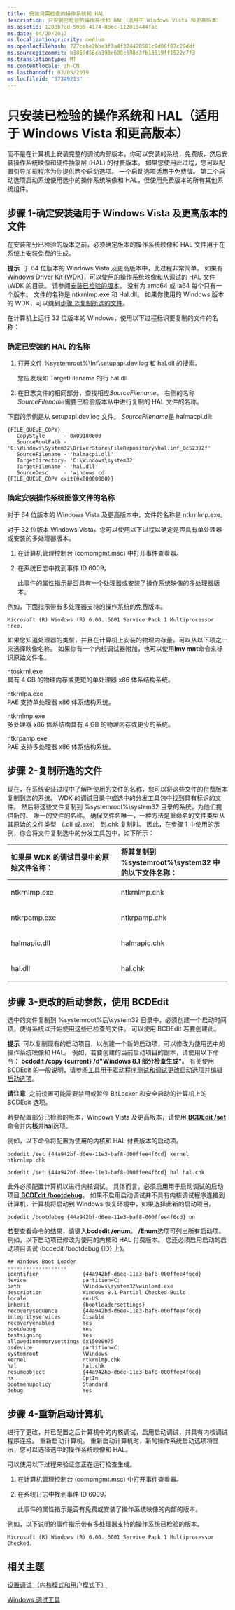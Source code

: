 ```yaml
---
title: 安装只需检查的操作系统和 HAL
description: 只安装已检验的操作系统和 HAL（适用于 Windows Vista 和更高版本）
ms.assetid: 1203b7cd-50b9-4174-8bec-112019444fac
ms.date: 04/20/2017
ms.localizationpriority: medium
ms.openlocfilehash: 727cebe2bbe3f3a4f324428501c9d06f87c29ddf
ms.sourcegitcommit: b3859d56cb393e698c698d3fb13519ff1522c7f3
ms.translationtype: MT
ms.contentlocale: zh-CN
ms.lasthandoff: 03/05/2019
ms.locfileid: "57349213"
---
```

# <a name="installing-just-the-checked-operating-system-and-hal-for-windows-vista-and-later"></a>只安装已检验的操作系统和 HAL（适用于 Windows Vista 和更高版本）


而不是在计算机上安装完整的调试内部版本，你可以安装的系统，免费版，然后安装操作系统映像和硬件抽象层 (HAL) 的付费版本。 如果您使用此过程，您可以配置引导加载程序为你提供两个启动选项。 一个启动选项适用于免费版。 第二个启动选项启动系统使用选中的操作系统映像和 HAL，但使用免费版本的所有其他系统组件。

## <a name="step-1---identifying-the-files-to-install-for-windows-vista-and-later"></a>步骤 1-确定安装适用于 Windows Vista 及更高版本的文件

在安装部分已检验的版本之前，必须确定版本的操作系统映像和 HAL 文件用于在系统上安装免费的生成。

**提示**  于 64 位版本的 Windows Vista 及更高版本中，此过程非常简单。 如果有[Windows Driver Kit (WDK)](https://msdn.microsoft.com/library/windows/hardware/ff557573)，可以使用的操作系统映像和从调试的 HAL 文件\\WDK 的目录。 请参阅[安装已检验的版本](installing-the-checked-build.md)。 没有为 amd64 或 ia64 每个只有一个版本。 文件的名称是 ntkrnlmp.exe 和 Hal.dll。 如果你使用的 Windows 版本的 WDK，可以跳到[步骤 2:复制所选的文件](#step-2---copying-the-checked-files)。

 

在计算机上运行 32 位版本的 Windows，使用以下过程标识要复制的文件的名称：

### <a name="determining-the-name-of-the-hal-that-is-installed"></a>确定已安装的 HAL 的名称

1.  打开文件 %systemroot%\\Inf\\setupapi.dev.log 和 hal.dll 的搜索。

    您应发现如 TargetFilename 的行 hal.dll

2.  在日志文件的相同部分，查找相应*SourceFilename*。 右侧的名称*SourceFilename*需要已检验版本从中进行复制的 HAL 文件的名称。

下面的示例是从 setupapi.dev.log 文件。 *SourceFilename*是 halmacpi.dll:

```
{FILE_QUEUE_COPY}
   CopyStyle      - 0x09180000
   SourceRootPath - 'C:\Windows\System32\DriverStore\FileRepository\hal.inf_0c52392f'
   SourceFilename - 'halmacpi.dll'
   TargetDirectory- 'C:\Windows\system32'
   TargetFilename - 'hal.dll'
   SourceDesc     - 'windows cd'
{FILE_QUEUE_COPY exit(0x00000000)}
```

### <a name="determining-the-name-of-the-operating-system-image-file-installed"></a>确定安装操作系统图像文件的名称

对于 64 位版本的 Windows Vista 及更高版本中，文件的名称是 ntkrnlmp.exe。

对于 32 位版本 Windows Vista，您可以使用以下过程以确定是否具有单处理器或安装的多处理器版本。

1.  在计算机管理控制台 (compmgmt.msc) 中打开事件查看器。

2.  在系统日志中找到事件 ID 6009。

    此事件的属性指示是否具有一个处理器或安装了操作系统映像的多处理器版本。

例如，下面指示带有多处理器支持的操作系统的免费版本。

```
Microsoft (R) Windows (R) 6.00. 6001 Service Pack 1 Multiprocessor Free.
```

如果您知道处理器的类型，并且在计算机上安装的物理内存量，可以从以下项之一来选择映像名称。 如果你有一个内核调试器附加，也可以使用**lmv mnt**命令来标识原始文件名。

<span id="NTOSKRNL.EXE"></span>ntoskrnl.exe  
具有 4 GB 的物理内存或更短的单处理器 x86 体系结构系统。

<span id="NTKRNLPA.EXE"></span>ntkrnlpa.exe  
PAE 支持单处理器 x86 体系结构系统。

<span id="NTKRNLMP.EXE"></span>ntkrnlmp.exe  
多处理器 x86 体系结构具有 4 GB 的物理内存或更少的系统。

<span id="NTKRPAMP.EXE"></span>ntkrpamp.exe  
PAE 支持多处理器 x86 体系结构系统。

## <a name="step-2---copying-the-checked-files"></a>步骤 2-复制所选的文件

现在，在系统安装过程中了解所使用的文件的名称，您可以将这些文件的付费版本复制到您的系统。 WDK 的调试目录中或选中的分发工具包中找到具有标识的文件。 然后将这些文件复制到 %systemroot%\\system32 目录的系统，为他们提供新的、 唯一的文件的名称。 确保文件名唯一，一种方法是重命名的文件类型从其原始的文件类型 （.dll 或.exe） 到.chk 复制时。 因此，在步骤 1 中使用的示例，你会将文件复制选中的分发工具包中，如下所示：

<table>
<colgroup>
<col width="50%" />
<col width="50%" />
</colgroup>
<thead>
<tr class="header">
<th align="left">如果是 WDK 的调试目录中的原始文件名称：</th>
<th align="left">将其复制到 %systemroot%\system32 中的以下文件名称：</th>
</tr>
</thead>
<tbody>
<tr class="odd">
<td align="left"><p>ntkrnlmp.exe</p></td>
<td align="left"><p>ntkrnlmp.chk</p></td>
</tr>
<tr class="even">
<td align="left"><p>ntkrpamp.exe</p></td>
<td align="left"><p>ntkrpamp.chk</p></td>
</tr>
<tr class="odd">
<td align="left"><p>halmapic.dll</p></td>
<td align="left"><p>halmapic.chk</p></td>
</tr>
<tr class="even">
<td align="left"><p>hal.dll</p></td>
<td align="left"><p>hal.chk</p></td>
</tr>
</tbody>
</table>

 

## <a name="step-3---changing-the-boot-parameters-using-bcdedit"></a>步骤 3-更改的启动参数，使用 BCDEdit

选中的文件复制到 %systemroot%后\\system32 目录中，必须创建一个启动时间项，使得系统以开始使用这些已检查的文件。 可以使用 BCDEdit 若要创建此。

**提示**  可以复制现有的启动项目，以创建一个新的启动项，可以修改为使用选中的操作系统映像和 HAL。 例如，若要创建的当前启动项目的副本，请使用以下命令： **bcdedit /copy {current} /d"Windows 8.1 部分检查生成"**。
有关使用 BCDEdit 的一般说明，请参阅[工具用于驱动程序测试和调试更改启动选项](boot-options-for-driver-testing-and-debugging.md)并[编辑启动选项](editing-boot-options.md)。

**请注意**  之前设置可能需要禁用或暂停 BitLocker 和安全启动的计算机上的 BCDEdit 选项。

 
若要配置部分已检验的版本，Windows Vista 及更高版本，请使用[ **BCDEdit /set** ](https://msdn.microsoft.com/library/windows/hardware/ff542202)命令并**内核**并**hal**选项。

例如，以下命令将配置为使用的内核和 HAL 付费版本的启动项。

```
bcdedit /set {44a942bf-d6ee-11e3-baf8-000ffee4f6cd} kernel ntkrnlmp.chk
```

```
bcdedit /set {44a942bf-d6ee-11e3-baf8-000ffee4f6cd} hal hal.chk
```

此外必须配置计算机以进行内核调试。 具体而言，必须启用用于启动调试的启动项目[ **BCDEdit /bootdebug**](https://msdn.microsoft.com/library/windows/hardware/ff542183)。 如果不启用启动调试并不具有内核调试程序连接到计算机，计算机将启动到 Windows 恢复环境中，如果选择此新的启动项目。

```
bcdedit /bootdebug {44a942bf-d6ee-11e3-baf8-000ffee4f6cd} on
```

若要查看命令的结果，请键入**bcdedit /enum**。 **/Enum**选项可列出所有启动项。 例如，以下启动项已修改为使用的内核和 HAL 付费版本。 您还必须启用启动的启动项目调试 (bcdedit /bootdebug {ID} 上)。

```
## Windows Boot Loader
-------------------
identifier              {44a942bf-d6ee-11e3-baf8-000ffee4f6cd}
device                  partition=C:
path                    \Windows\system32\winload.exe
description             Windows 8.1 Partial Checked Build
locale                  en-US
inherit                 {bootloadersettings}
recoverysequence        {44a942bd-d6ee-11e3-baf8-000ffee4f6cd}
integrityservices       Disable
recoveryenabled         Yes
bootdebug               Yes
testsigning             Yes
allowedinmemorysettings 0x15000075
osdevice                partition=C:
systemroot              \Windows
kernel                  ntkrnlmp.chk
hal                     hal.chk
resumeobject            {44a942bb-d6ee-11e3-baf8-000ffee4f6cd}
nx                      OptIn
bootmenupolicy          Standard
debug                   Yes
```

## <a name="step-4---restart-the-computer"></a>步骤 4-重新启动计算机

进行了更改，并已配置之后计算机中的内核调试，启用启动调试，并具有内核调试程序连接。 重新启动计算机。 重新启动计算机时，新的操作系统启动选项将显示，您可以选择选中的操作系统映像和 HAL。

可以使用以下过程来验证您正在运行检查生成。

1.  在计算机管理控制台 (compmgmt.msc) 中打开事件查看器。

2.  在系统日志中找到事件 ID 6009。

    此事件的属性指示是否有免费或安装了操作系统映像的内部的版本。

例如，以下说明的事件指示带有多处理器支持的操作系统已检验的版本。

```
Microsoft (R) Windows (R) 6.00. 6001 Service Pack 1 Multiprocessor Checked.
```

## <a name="related-topics"></a>相关主题


[设置调试 （内核模式和用户模式下）](https://msdn.microsoft.com/library/windows/hardware/hh450944)

[Windows 调试工具](https://msdn.microsoft.com/library/windows/hardware/ff551063)

 

 







